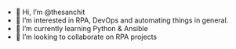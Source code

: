 - 👋 Hi, I’m @thesanchit
- 👀 I’m interested in RPA, DevOps and automating things in general.
- 🌱 I’m currently learning Python & Ansible
- 💞️ I’m looking to collaborate on RPA projects

<!---
thesanchit/thesanchit is a ✨ special ✨ repository because its `README.md` (this file) appears on your GitHub profile.
You can click the Preview link to take a look at your changes.
--->
